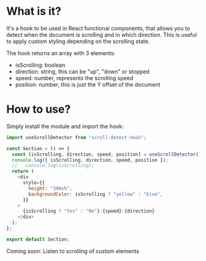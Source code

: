 # What is it?

It's a hook to be used in React functional components, that allows you to detect when the document is scrolling and in which direction. This is useful to apply custom styling depending on the scrolling state.

The hook returns an array with 3 elements:

- isScrolling: boolean
- direction: string, this can be "up", "down" or stopped
- speed: number, represents the scrolling speed
- position: number, this is just the Y offset of the document

# How to use?

Simply install the module and import the hook:

```javascript
import useScrollDetector from "scroll-detect-hook";

const Section = () => {
  const [isScrolling, direction, speed, position] = useScrollDetector();
  console.log({ isScrolling, direction, speed, position });
  //   console.log(isScrolling);
  return (
    <div
      style={{
        height: "300vh",
        backgroundColor: isScrolling ? "yellow" : "blue",
      }}
    >
      {isScrolling ? "Yes" : "No"}:{speed}:{direction}
    </div>
  );
};

export default Section;
```

Coming soon: Listen to scrolling of custom elements
